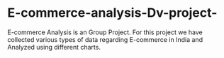 # E-commerce-analysis-Dv-project-
E-commerce Analysis is an Group Project. For this project we have collected various types of data regarding E-commerce in India and Analyzed using different charts.
